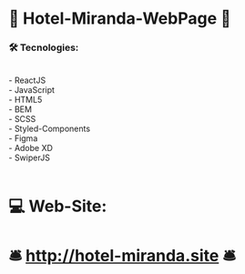 # 🏨 Hotel-Miranda-WebPage 🏨 

### 🛠️ Tecnologies: 
<br/>
- ReactJS <br/>
- JavaScript <br/>
- HTML5 <br/>
- BEM <br/>
- SCSS <br/>
- Styled-Components <br/>
- Figma <br/>
- Adobe XD <br/>
- SwiperJS <br/>
<br/>

# 💻 Web-Site: 

# 🛎️ http://hotel-miranda.site 🛎️

                                                                                                                                        
